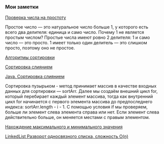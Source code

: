 ### Мои заметки

[Проверка числа на простоту](https://www.youtube.com/watch?v=snRFphzl-bU "Простые числа")

Простое число — это натуральное число больше 1, у которого есть всего два делителя: единица и само число.
Почему 1 не является простым числом?
Простые числа имеют ровно 2 делителя: 1 и само число — это просто. 1 имеет только один делитель — это слишком просто, поэтому оно не простое.

[Алгоритмы сортировки](https://tproger.ru/articles/algoritmy-sortirovki-na-java-s-primerami/ "Алгоритмы сортировки на Java с примерами")

[Сортировка слиянием](https://javarush.com/quests/lectures/questharvardcs50.level03.lecture11 "Сортировка слиянием")

[Java. Сортировка слиянием](https://www.youtube.com/watch?v=wk6hUweJ4UA "Java. Сортировка слиянием")

Сортировка пузырьком - метод принимает массив в качестве входных данных для сортировки — sortArr. Далее мы создаём внешний цикл for, который перебирает каждый элемент массива, тогда как внутренний цикл for начинается с первого элемента массива до предпоследнего индекса: sortArr.length - i - 1. С помощью условия if мы проверяем, больше ли элемент слева элемента справа или нет. Если элемент слева действительно больше, он меняется местами с правым элементом.

[Нахождение максимального и минимального значения](https://www.techiedelight.com/ru/find-min-max-value-unsorted-list-integers-java/ "Найти минимальное и максимальное значения в несортированном целочисленном списке в Java")

[LinkedList Разворот односвязного списка, сложность O(n)](https://www.youtube.com/watch?v=Nzz4i1QWmJw "LinkedList")
